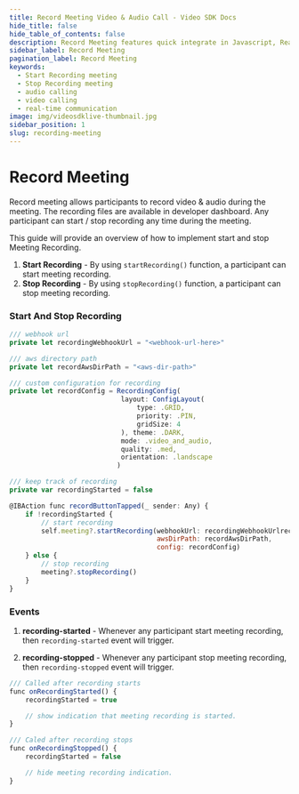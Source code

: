 ```yaml
---
title: Record Meeting Video & Audio Call - Video SDK Docs
hide_title: false
hide_table_of_contents: false
description: Record Meeting features quick integrate in Javascript, React JS, Android, IOS, React Native, Flutter with Video SDK to add live video & audio conferencing to your applications.
sidebar_label: Record Meeting
pagination_label: Record Meeting
keywords:
  - Start Recording meeting
  - Stop Recording meeting
  - audio calling
  - video calling
  - real-time communication
image: img/videosdklive-thumbnail.jpg
sidebar_position: 1
slug: recording-meeting
---
```


# Record Meeting

Record meeting allows participants to record video & audio during the meeting. The recording files are available in developer dashboard.
Any participant can start / stop recording any time during the meeting.

This guide will provide an overview of how to implement start and stop Meeting Recording.

1. **Start Recording** - By using `startRecording()` function, a participant can start meeting recording.
2. **Stop Recording** - By using `stopRecording()` function, a participant can stop meeting recording.

### Start And Stop Recording

```js
/// webhook url
private let recordingWebhookUrl = "<webhook-url-here>"

/// aws directory path
private let recordAwsDirPath = "<aws-dir-path>"

/// custom configuration for recording
private let recordConfig = RecordingConfig(
                            layout: ConfigLayout(
                                type: .GRID, 
                                priority: .PIN, 
                                gridSize: 4
                            ), theme: .DARK, 
                            mode: .video_and_audio, 
                            quality: .med, 
                            orientation: .landscape
                           )

/// keep track of recording
private var recordingStarted = false

@IBAction func recordButtonTapped(_ sender: Any) {
    if !recordingStarted {
        // start recording
        self.meeting?.startRecording(webhookUrl: recordingWebhookUrlrecordingWebhookUrl,
                                     awsDirPath: recordAwsDirPath, 
                                     config: recordConfig)
    } else {
        // stop recording
        meeting?.stopRecording()
    }
}
```

### Events

1. **recording-started** - Whenever any participant start meeting recording, then `recording-started` event will trigger.

2. **recording-stopped** - Whenever any participant stop meeting recording, then `recording-stopped` event will trigger.

```js
/// Called after recording starts
func onRecordingStarted() {
    recordingStarted = true

    // show indication that meeting recording is started.
}

/// Caled after recording stops
func onRecordingStopped() {
    recordingStarted = false

    // hide meeting recording indication.
}
```
